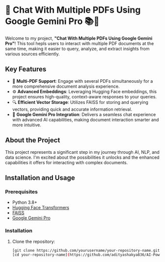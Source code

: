 # 🚀 Chat With Multiple PDFs Using Google Gemini Pro 📚💬

Welcome to my project, **"Chat With Multiple PDFs Using Google Gemini Pro"**! This tool hepls users to interact with multiple PDF documents at the same time, making it easier to query, analyze, and extract insights from various sources efficiently.

## Key Features

- 📝 **Multi-PDF Support**: Engage with several PDFs simultaneously for a more comprehensive document analysis experience.
- ⚙️ **Advanced Embeddings**: Leveraging Hugging Face embeddings, this project ensures high-quality, context-aware responses to your queries.
- 🔍 **Efficient Vector Storage**: Utilizes FAISS for storing and querying vectors, providing quick and accurate information retrieval.
- 🤖 **Google Gemini Pro Integration**: Delivers a seamless chat experience with advanced AI capabilities, making document interaction smarter and more intuitive.

## About the Project

This project represents a significant step in my journey through AI, NLP, and data science. I'm excited about the possibilities it unlocks and the enhanced capabilities it offers for interacting with complex documents.

## Installation and Usage

### Prerequisites
- Python 3.8+
- [Hugging Face Transformers](https://huggingface.co/transformers/)
- [FAISS](https://github.com/facebookresearch/faiss)
- [Google Gemini Pro](https://gemini.google.com/)

### Installation
1. Clone the repository:
   ```bash
   [git clone https://github.com/yourusername/your-repository-name.git](https://github.com/adityashakya836/AI-Powered-PDF-chat-tool.git)
   [cd your-repository-name](https://github.com/adityashakya836/AI-Powered-PDF-chat-tool.git)

